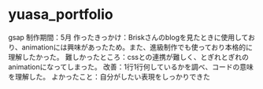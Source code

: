 # yuasa_portfolio
gsap
制作期間：5月
作ったきっかけ：Briskさんのblogを見たときに使用しており、animationには興味があったため。また、進級制作でも使っており本格的に理解したかった。
難しかったところ：cssとの連携が難しく、とぎれとぎれのanimationになってしまった。
改善：1行1行何しているかを調べ、コードの意味を理解した。
よかったこと：自分がしたい表現をしっかりできた

